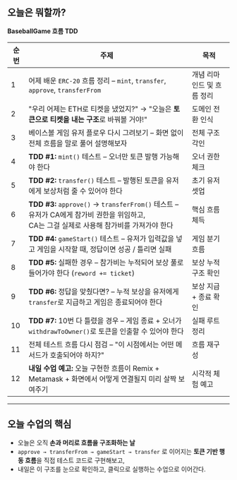 ## 오늘은 뭐할까?

**BaseballGame 흐름 TDD**

| 순번 | 주제                                                                                                                                         | 목적                       |
| ---- | -------------------------------------------------------------------------------------------------------------------------------------------- | -------------------------- |
| 1    | 어제 배운 `ERC-20` 흐름 정리 – `mint`, `transfer`, `approve`, `transferFrom`                                                                 | 개념 리마인드 및 흐름 정리 |
| 2    | "우리 어제는 ETH로 티켓을 냈었지?" → "오늘은 **토큰으로 티켓을 내는 구조**로 바꿔볼 거야!"                                                   | 도메인 전환 인식           |
| 3    | 베이스볼 게임 유저 플로우 다시 그려보기 – 화면 없이 전체 흐름을 말로 풀어 설명해보자                                                         | 전체 구조 각인             |
| 4    | **TDD #1:** `mint()` 테스트 – 오너만 토큰 발행 가능해야 한다                                                                                 | 오너 권한 체크             |
| 5    | **TDD #2:** `transfer()` 테스트 – 발행된 토큰을 유저에게 보상처럼 줄 수 있어야 한다                                                          | 초기 유저 셋업             |
| 6    | **TDD #3:** `approve()` → `transferFrom()` 테스트 – 유저가 CA에게 참가비 권한을 위임하고, <br>CA는 그걸 실제로 사용해 참가비를 가져가야 한다 | 핵심 흐름 체득             |
| 7    | **TDD #4:** `gameStart()` 테스트 – 유저가 입력값을 넣고 게임을 시작할 때, 정답이면 성공 / 틀리면 실패                                        | 게임 분기 흐름             |
| 8    | **TDD #5:** 실패한 경우 – 참가비는 누적되어 보상 풀로 들어가야 한다 (`reword += ticket`)                                                     | 보상 누적 구조 확인        |
| 9    | **TDD #6:** 정답을 맞췄다면? – 누적 보상을 유저에게 `transfer`로 지급하고 게임은 종료되어야 한다                                             | 보상 지급 + 종료 확인      |
| 10   | **TDD #7:** 10번 다 틀렸을 경우 – 게임 종료 + 오너가 `withdrawToOwner()`로 토큰을 인출할 수 있어야 한다                                      | 실패 루트 정리             |
| 11   | 전체 테스트 흐름 다시 점검 – "이 시점에서는 어떤 메서드가 호출되어야 하지?"                                                                  | 흐름 재구성                |
| 12   | **내일 수업 예고:** 오늘 구현한 흐름이 Remix + Metamask + 화면에서 어떻게 연결될지 미리 살짝 보여주기                                        | 시각적 체험 예고           |

---

## 오늘 수업의 핵심

- 오늘은 오직 **손과 머리로 흐름을 구조화하는 날**
- `approve → transferFrom → gameStart → transfer` 로 이어지는
  **토큰 기반 행동 흐름**을 직접 테스트 코드로 구현해보고,
- 내일은 이 구조를 눈으로 확인하고, 클릭으로 실행하는 수업으로 이어간다.
